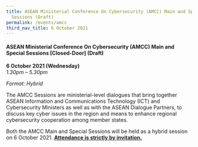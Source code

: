 ```yaml
---
title: ASEAN Ministerial Conference On Cybersecurity (AMCC) Main and Special
  Sessions (Draft)
permalink: /events/amcc
third_nav_title: 6 October 2021
---
```



#### **ASEAN Ministerial Conference On Cybersecurity (AMCC) Main and Special Sessions [Closed-Door] (Draft)**

**6 October 2021 (Wednesday)**  
*1.30pm – 5.30pm*

*Format: Hybrid*

The AMCC Sessions are ministerial-level dialogues that bring together ASEAN Information and Communications Technology (ICT) and Cybersecurity Ministers as well as with the ASEAN Dialogue Partners, to discuss key cyber issues in the region and means to enhance regional cybersecurity cooperation among member states.

Both the AMCC Main and Special Sessions will be held as a hybrid session on 6 October 2021. **<u>Attendance is strictly by invitation.</u>**
